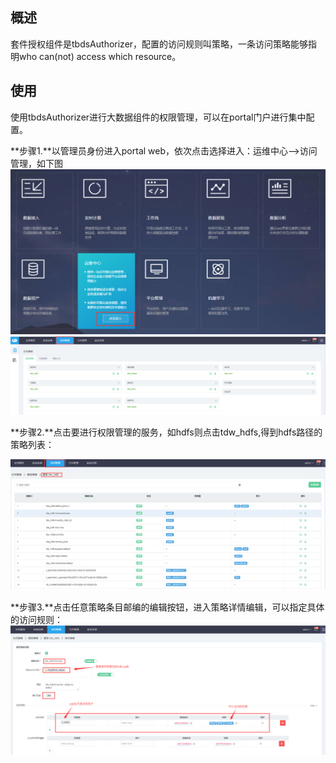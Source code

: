 ## 概述

套件授权组件是tbdsAuthorizer，配置的访问规则叫策略，一条访问策略能够指明who can\(not\) access which resource。

## 使用

使用tbdsAuthorizer进行大数据组件的权限管理，可以在portal门户进行集中配置。

**步骤1.**以管理员身份进入portal web，依次点击选择进入：运维中心--&gt;访问管理，如下图  
![](/数据治理/数据权限/portal_main.png)![](/数据治理/数据权限/ranger_main.png)

**步骤2.**点击要进行权限管理的服务，如hdfs则点击tdw\_hdfs,得到hdfs路径的策略列表：

![](/数据治理/数据权限/ranger_tdw_hdfs.png)

**步骤3.**点击任意策略条目邮编的编辑按钮，进入策略详情编辑，可以指定具体的访问规则：  
![](/数据治理/数据权限/ranger_hdfs_policy.png)











































